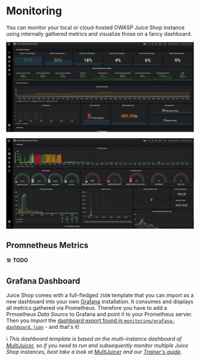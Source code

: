 # Monitoring

You can monitor your local or cloud-hosted OWASP Juice Shop instance
using internally gathered metrics and visualize those on a fancy
dashboard.

![Challenge and business metrics in Grafana](img/grafana_01.png)

![Technical metrics in Grafana](img/grafana_02.png)

## Promnetheus Metrics

🛠️ **TODO**

## Grafana Dashboard

Juice Shop comes with a full-fledged `JSON` template that you can import
as a new dashboard into your own [Grafana](https://grafana.com/)
installation. It consumes and displays all metrics gathered via
Prometheus. Therefore you have to add a Prmoetheus _Data Source_ to
Grafana and point it to your Prometheus server. Then you _Import_ the
[dashboard export found in `monitoring/grafana-dashboard.json`](https://github.com/bkimminich/juice-shop/blob/master/monitoring/grafana-dashboard.json)
\- and that's it!

ℹ️ _This dashboard template is based on the multi-instance dashboard
of
[MultiJuicer](trainers.md#hosting-individual-instances-for-multiple-users),
so if you need to run and subsequently monitor multiple Juice Shop
instances, best take a look at
[MultiJuicer](https://github.com/iteratec/multi-juicer) and our
[Trainer's guide](trainers.md)._
